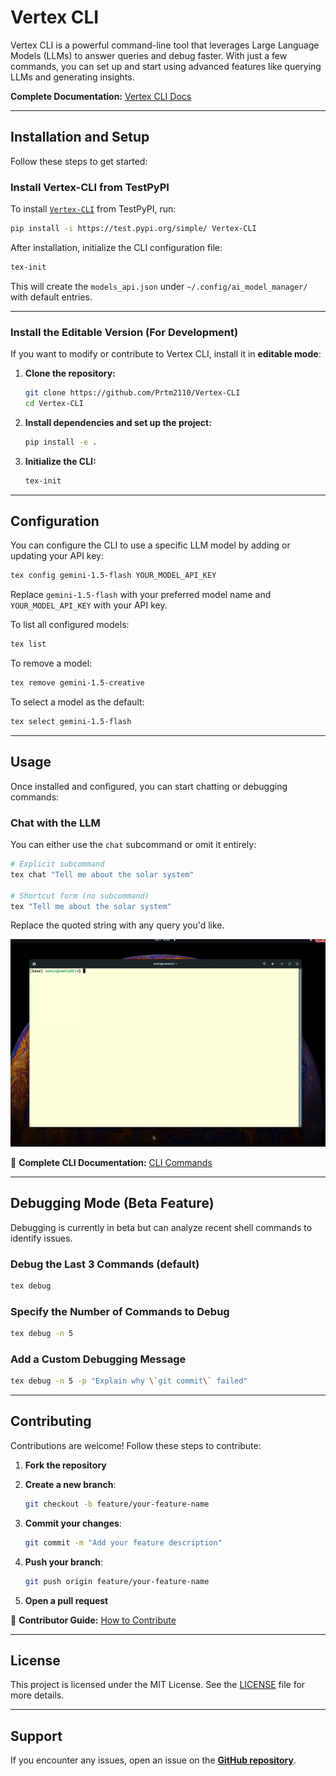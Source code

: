 # Vertex CLI

Vertex CLI is a powerful command-line tool that leverages Large Language Models (LLMs) to answer queries and debug faster. With just a few commands, you can set up and start using advanced features like querying LLMs and generating insights.

**Complete Documentation:** [Vertex CLI Docs](https://prtm2110.github.io/Vertex-CLI/)

---

## Installation and Setup

Follow these steps to get started:

### Install Vertex-CLI from TestPyPI

To install [`Vertex-CLI`](https://github.com/prtm2110/vertex-cli) from TestPyPI, run:

```bash
pip install -i https://test.pypi.org/simple/ Vertex-CLI
```

After installation, initialize the CLI configuration file:

```bash
tex-init
```

This will create the `models_api.json` under `~/.config/ai_model_manager/` with default entries.

---

### Install the Editable Version (For Development)

If you want to modify or contribute to Vertex CLI, install it in **editable mode**:

1. **Clone the repository:**

   ```bash
   git clone https://github.com/Prtm2110/Vertex-CLI
   cd Vertex-CLI
   ```

2. **Install dependencies and set up the project:**

   ```bash
   pip install -e .
   ```

3. **Initialize the CLI:**

   ```bash
   tex-init
   ```

---

## Configuration

You can configure the CLI to use a specific LLM model by adding or updating your API key:

```bash
tex config gemini-1.5-flash YOUR_MODEL_API_KEY
```

Replace `gemini-1.5-flash` with your preferred model name and `YOUR_MODEL_API_KEY` with your API key.

To list all configured models:

```bash
tex list
```

To remove a model:

```bash
tex remove gemini-1.5-creative
```

To select a model as the default:

```bash
tex select gemini-1.5-flash
```

---

## Usage

Once installed and configured, you can start chatting or debugging commands:

### Chat with the LLM

You can either use the `chat` subcommand or omit it entirely:

```bash
# Explicit subcommand
tex chat "Tell me about the solar system"

# Shortcut form (no subcommand)
tex "Tell me about the solar system"
```

Replace the quoted string with any query you'd like.

![alt text](docs/images/eg_matplotlib.gif)

🔗 **Complete CLI Documentation:** [CLI Commands](https://prtm2110.github.io/Vertex-CLI/cli_tool_docs/)

---

## Debugging Mode (Beta Feature)

Debugging is currently in beta but can analyze recent shell commands to identify issues.

### Debug the Last 3 Commands (default)

```bash
tex debug
```

### Specify the Number of Commands to Debug

```bash
tex debug -n 5
```

### Add a Custom Debugging Message

```bash
tex debug -n 5 -p "Explain why \`git commit\` failed"
```

---

## Contributing

Contributions are welcome! Follow these steps to contribute:

1. **Fork the repository**
2. **Create a new branch**:

   ```bash
   git checkout -b feature/your-feature-name
   ```
3. **Commit your changes**:

   ```bash
   git commit -m "Add your feature description"
   ```
4. **Push your branch**:

   ```bash
   git push origin feature/your-feature-name
   ```
5. **Open a pull request**

🔗 **Contributor Guide:** [How to Contribute](https://prtm2110.github.io/Vertex-CLI/contributors_guide/)

---

## License

This project is licensed under the MIT License. See the [LICENSE](https://github.com/Prtm2110/Vertex-CLI/blob/main/LICENSE) file for more details.

---

## Support

If you encounter any issues, open an issue on the **[GitHub repository](https://github.com/Prtm2110/Vertex-CLI/issues)**.
